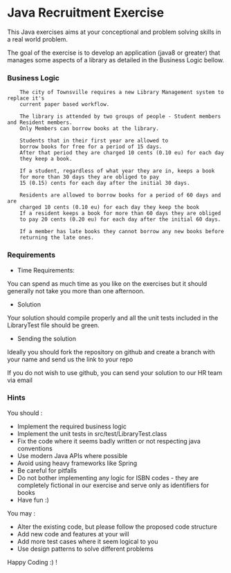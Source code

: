 # Java Recruitment Exercise

This Java exercises aims at your conceptional and problem solving skills in a real world
problem.

The goal of the exercise is to develop an application (java8 or greater) that manages some aspects
of a library as detailed in the Business Logic bellow.

### Business Logic

```text
    The city of Townsville requires a new Library Management system to replace it's
    current paper based workflow.
    
    The library is attended by two groups of people - Student members and Resident members.
    Only Members can borrow books at the library.
    
    Students that in their first year are allowed to 
    borrow books for free for a period of 15 days.
    After that period they are charged 10 cents (0.10 eu) for each day
    they keep a book.
    
    If a student, regardless of what year they are in, keeps a book
    for more than 30 days they are obliged to pay 
    15 (0.15) cents for each day after the initial 30 days.
    
    Residents are allowed to borrow books for a period of 60 days and are
    charged 10 cents (0.10 eu) for each day they keep the book
    If a resident keeps a book for more than 60 days they are obliged 
    to pay 20 cents (0.20 eu) for each day after the initial 60 days.
    
    If a member has late books they cannot borrow any new books before
    returning the late ones. 
```

### Requirements

* Time Requirements:

You can spend as much time as you like on the exercises but it should generally not take you more than
one afternoon. 

* Solution

Your solution should compile properly and all the unit tests included in the LibraryTest file should be green. 

* Sending the solution

Ideally you should fork the repository on github and create a branch with your name and send us the link to your repo

If you do not wish to use github, you can send your solution to our HR team via email
 

### Hints

You should :

* Implement the required business logic
* Implement the unit tests in src/test/LibraryTest.class
* Fix the code where it seems badly written or not respecting java conventions
* Use modern Java APIs where possible
* Avoid using heavy frameworks like Spring
* Be careful for pitfalls
* Do not bother implementing any logic for ISBN codes - they are completely fictional in our exercise
and serve only as identifiers for books
* Have fun :)


You may :

* Alter the existing code, but please follow the proposed code structure
* Add new code and features at your will
* Add more test cases where it seem logical to you
* Use design patterns to solve different problems

Happy Coding :) !